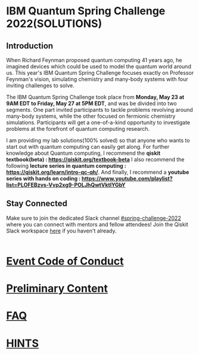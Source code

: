 # IBM Quantum Spring Challenge 2022(SOLUTIONS)

## Introduction


 
When Richard Feynman proposed quantum computing 41 years ago, he imagined devices which could be used to model the quantum world around us. This year's IBM Quantum Spring Challenge focuses exactly on Professor Feynman's vision, simulating chemistry and many-body systems with four inviting challenges to solve.

The IBM Quantum Spring Challenge took place from **Monday, May 23 at 9AM EDT to Friday, May 27 at 5PM EDT**, and was be divided into two segments. One part  invited participants to tackle problems revolving around many-body systems, while the other focused on fermionic chemistry simulations. Participants will get a one-of-a-kind opportunity to investigate problems at the forefront of quantum computing research.

I am providing my lab solutions(100% solved) so that anyone who wants to start out with quantum computing can easily get along. For further knowledge about Quantum computing, I recommend  the **qiskit textbook(beta) : https://qiskit.org/textbook-beta** I also recommend the following **lecture series in quantum computing : https://qiskit.org/learn/intro-qc-qh/**. And finally, I recommend  a **youtube series with hands on coding : https://www.youtube.com/playlist?list=PLOFEBzvs-Vvp2xg9-POLJhQwtVktlYGbY**

## Stay Connected 
Make sure to join the dedicated Slack channel [#spring-challenge-2022](https://qiskit.slack.com/archives/C03BRNA9UQY) where you can connect with mentors and fellow attendees! Join the Qiskit Slack workspace [here](https://ibm.co/joinqiskitslack) if you haven't already.
<br><br>
# [Event Code of Conduct](https://github.com/qiskit-community/ibm-quantum-spring-challenge-2022/blob/main/Code%20of%20Conduct.md#code-of-conduct-for-participation)

# [Preliminary Content](https://github.com/qiskit-community/ibm-quantum-spring-challenge-2022/blob/main/Preliminary%20Content.md)

# [FAQ](https://github.com/qiskit-community/ibm-quantum-spring-challenge-2022/blob/main/faq.md)

# [HINTS](https://github.com/qiskit-community/ibm-quantum-spring-challenge-2022/blob/main/Hints..md)

